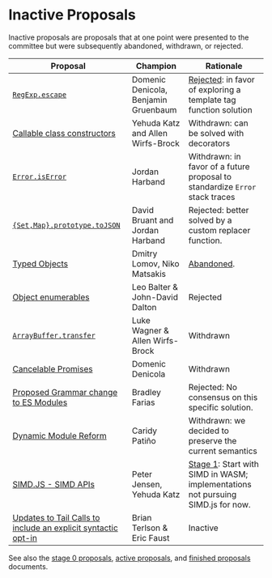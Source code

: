 # Inactive Proposals

Inactive proposals are proposals that at one point were presented to the committee but were subsequently abandoned, withdrawn, or rejected.

| Proposal | Champion | Rationale |
|----------|----------|-----------|
| [`RegExp.escape`](https://github.com/benjamingr/RegExp.escape)                                            | Domenic Denicola, Benjamin Gruenbaum | [Rejected](https://github.com/rwaldron/tc39-notes/blob/master/es7/2015-07/july-28.md#62-regexpescape): in favor of exploring a template tag function solution
| [Callable class constructors](https://github.com/tc39/ecma262/blob/master/workingdocs/callconstructor.md) | Yehuda Katz and Allen Wirfs-Brock | Withdrawn: can be solved with decorators |
| [`Error.isError`](https://github.com/ljharb/proposal-is-error)                                            | Jordan Harband | Withdrawn: in favor of a future proposal to standardize `Error` stack traces |
| [`{Set,Map}.prototype.toJSON`](https://github.com/DavidBruant/Map-Set.prototype.toJSON)                   | David Bruant and Jordan Harband | Rejected: better solved by a custom replacer function. |
| [Typed Objects](https://github.com/dslomov/typed-objects-es7)                                             | Dmitry Lomov, Niko Matsakis | [Abandoned](https://github.com/tc39/ecma262/commit/02455e5e2964f62b13818c6fd23289381ecafdf8). |
| [Object enumerables](https://github.com/leobalter/object-enumerables)                                     | Leo Balter & John-David Dalton | Rejected |
| [`ArrayBuffer.transfer`](https://gist.github.com/lukewagner/2735af7eea411e18cf20)                         | Luke Wagner & Allen Wirfs-Brock | Withdrawn |
| [Cancelable Promises](https://github.com/tc39/proposal-cancelable-promises)                               | Domenic Denicola                   | Withdrawn |
| [Proposed Grammar change to ES Modules](https://github.com/bmeck/UnambiguousJavaScriptGrammar)            | Bradley Farias | Rejected: No consensus on this specific solution.
| [Dynamic Module Reform](https://github.com/caridy/proposal-dynamic-modules)                               | Caridy Patiño | Withdrawn: we decided to preserve the current semantics
| [SIMD.JS - SIMD APIs](https://github.com/tc39/ecmascript_simd/)                                           | Peter Jensen, Yehuda Katz | [Stage 1](https://github.com/rwaldron/tc39-notes/blob/master/es8/2017-03/mar-21.md#conclusionresolution-10): Start with SIMD in WASM; implementations not pursuing SIMD.js for now.
| [Updates to Tail Calls to include an explicit syntactic opt-in](https://github.com/tc39/proposal-ptc-syntax) | Brian Terlson & Eric Faust | Inactive |


See also the [stage 0 proposals](stage-0-proposals.md), [active proposals](README.md), and [finished proposals](finished-proposals.md) documents.
